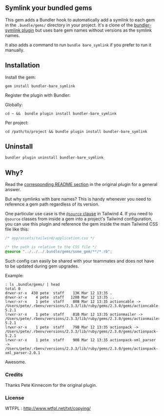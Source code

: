 ## Symlink your bundled gems

This gem adds a Bundler hook to automatically add a symlink to each gem
in the `.bundle/gems/` directory in your project. It's a clone of the
[bundler-symlink plugin](https://github.com/petekinnecom/bundler-symlink) but uses
bare gem names without versions as the symlink names.

It also adds a command to run `bundle bare_symlink` if you prefer to run it manually.

## Installation

Install the gem:

`gem install bundler-bare_symlink`

Register the plugin with Bundler:

Globally:

`cd ~ &&  bundle plugin install bundler-bare_symlink`

Per project:

`cd /path/to/project && bundle plugin install bundler-bare_symlink`


## Uninstall

`bundler plugin uninstall bundler-bare_symlink`

## Why?

Read the [corresponding README section](https://github.com/petekinnecom/bundler-symlink?tab=readme-ov-file#why)
in the original plugin for a general answer.

But why symlinks with bare names? This is handy whenever you need to reference a gem path regardless of its version.

One particular use case is the [`@source` clause](https://tailwindcss.com/docs/detecting-classes-in-source-files#explicitly-registering-sources) in Tailwind 4.
If you need to `@source` classes from inside a gem into a project's Tailwind configuration,
you can use this plugin and reference the gem inside the main Tailwind CSS file like this:

```css
/* app/assets/tailwind/application.css */

/* the path is relative to the CSS file */
@source "../../../.bundle/gems/some_gem/**/*.rb";
```

Such config can easily be shared with your teammates and does not have to be updated during gem upgrades.

Example:

```
: ls .bundle/gems/ | head
total 0
drwxr-xr-x  430 pete  staff    13K Mar 12 13:35 .
drwxr-xr-x    4 pete  staff   128B Mar 12 13:35 ..
lrwxr-xr-x    1 pete  staff    80B Mar 12 13:35 actioncable -> /Users/pete/.rbenv/versions/2.3.3/lib/ruby/gems/2.3.0/gems/actioncable-5.2.1
lrwxr-xr-x    1 pete  staff    81B Mar 12 13:35 actionmailer -> /Users/pete/.rbenv/versions/2.3.3/lib/ruby/gems/2.3.0/gems/actionmailer-5.2.1
lrwxr-xr-x    1 pete  staff    79B Mar 12 13:35 actionpack -> /Users/pete/.rbenv/versions/2.3.3/lib/ruby/gems/2.3.0/gems/actionpack-5.2.1
lrwxr-xr-x    1 pete  staff    90B Mar 12 13:35 actionpack-xml_parser -> /Users/pete/.rbenv/versions/2.3.3/lib/ruby/gems/2.3.0/gems/actionpack-xml_parser-2.0.1
```

Awesome.

### Credits

Thanks Pete Kinnecom for the original plugin.

### License

WTFPL : http://www.wtfpl.net/txt/copying/
